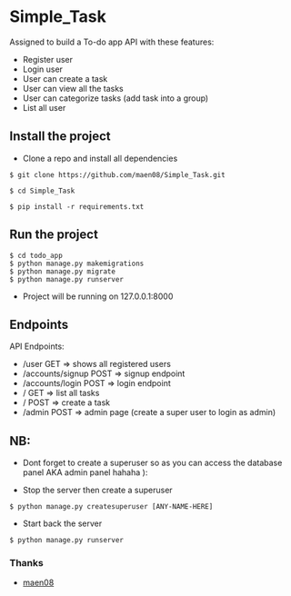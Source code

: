 # Simple_Task
Assigned to build a To-do app API with these features:
- Register user 
- Login user
- User can create a task
- User can view all the tasks
- User can categorize tasks (add task into a group)
- List all user

## Install the project
- Clone a repo and install all dependencies
```
$ git clone https://github.com/maen08/Simple_Task.git

$ cd Simple_Task

$ pip install -r requirements.txt 
```

## Run the project
```
$ cd todo_app
$ python manage.py makemigrations
$ python manage.py migrate
$ python manage.py runserver
```

- Project will be running on 127.0.0.1:8000


## Endpoints
API Endpoints:

- /user                  GET                => shows all registered users
- /accounts/signup       POST               => signup endpoint  
- /accounts/login        POST               => login endpoint
- /                      GET                => list all tasks
- /                      POST               => create a task
- /admin                 POST               => admin page (create a super user to login as admin)


## NB:
- Dont forget to create a superuser so as you can access the database panel 
AKA admin panel hahaha ):

- Stop the server then create a superuser
```
$ python manage.py createsuperuser [ANY-NAME-HERE]
```

- Start back the server
```
$ python manage.py runserver
```


### Thanks
-  [maen08](https://github.com/maen08/)